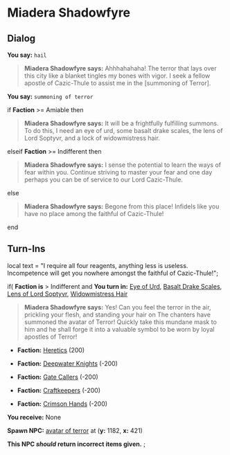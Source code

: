 # Miadera Shadowfyre
## Dialog

**You say:** `hail`



>**Miadera Shadowfyre says:** Ahhhahahaha! The terror that lays over this city like a blanket tingles my bones with vigor. I seek a fellow apostle of Cazic-Thule to assist me in the [summoning of Terror].

**You say:** `summoning of terror`



if **Faction** >= Amiable then



>**Miadera Shadowfyre says:** It will be a frightfully fulfilling summons. To do this, I need an eye of urd, some basalt drake scales, the lens of Lord Soptyvr, and a lock of widowmistress hair.


elseif **Faction** >= Indifferent then



>**Miadera Shadowfyre says:** I sense the potential to learn the ways of fear within you. Continue striving to master your fear and one day perhaps you can be of service to our Lord Cazic-Thule.




else



>**Miadera Shadowfyre says:** Begone from this place! Infidels like you have no place among the faithful of Cazic-Thule!




end

## Turn-Ins



local text = "I require all four reagents, anything less is useless. Incompetence will get you nowhere amongst the faithful of Cazic-Thule!";



if( **Faction is** > Indifferent and  **You turn in:** [Eye of Urd](/item/10523), [Basalt Drake Scales](/item/19032), [Lens of Lord Soptyvr](/item/14110), [Widowmistress Hair](/item/14109)


>**Miadera Shadowfyre says:** Yes! Can you feel the terror in the air, prickling your flesh, and standing your hair on The chanters have summoned the avatar of Terror! Quickly take this mundane mask to him and he shall forge it into a valuable symbol to be worn by loyal apostles of Terror!


* __Faction:__ [Heretics](/faction/265) (200)


* __Faction:__ [Deepwater Knights](/faction/242) (-200)


* __Faction:__ [Gate Callers](/faction/254) (-200)


* __Faction:__ [Craftkeepers](/faction/231) (-200)


* __Faction:__ [Crimson Hands](/faction/233) (-200)


 **You receive:** None 


**Spawn NPC:**  [avatar of terror](/npc/75195) at (**y:** 1182, **x:** 421)

**This NPC *should* return incorrect items given.**
;





